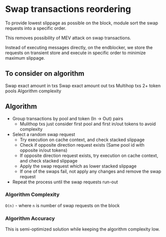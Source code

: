 # Swap transactions reordering

To provide lowest slippage as possible on the block, module sort the swap requests into a specific order.

This removes possibility of MEV attack on swap transactions.

Instead of executing messages directly, on the endblocker, we store the requests on transient store and execute in specific order to minimize maximum slippage.

## To consider on algorithm

Swap exact amount in txs
Swap exact amount out txs
Multihop txs
2+ token pools
Algorithm complexity

## Algorithm

- Group transactions by pool and token (In -> Out) pairs
  - Mulithop txs just consider first pool and first in/out tokens to avoid complexity
- Select a random swap request
  - Try execution on cache context, and check stacked slippage
  - Check if opposite direction request exists (Same pool id with opposite in/out tokens)
  - If opposite direction request exists, try execution on cache context, and check stacked slippage
  - Apply the swap request which as lower stacked slippage
  - If one of the swaps fail, not apply any changes and remove the swap request
- Repeat the process until the swap requests run-out

### Algorithm Complexity

`O(n)` - where `n` is number of swap requests on the block

### Algorithm Accuracy

This is semi-optimized solution while keeping the algorithm complexity low.
